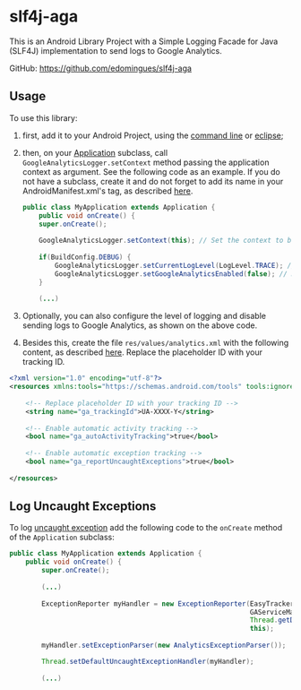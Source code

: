 slf4j-aga
=========

This is an Android Library Project with a Simple Logging Facade for Java (SLF4J) implementation to send logs to Google Analytics.

GitHub: https://github.com/edomingues/slf4j-aga

Usage
-----

To use this library:

1. first, add it to your Android Project, using the [command line](http://developer.android.com/tools/projects/projects-cmdline.html#ReferencingLibraryProject) or [eclipse](http://developer.android.com/tools/projects/projects-eclipse.html#ReferencingLibraryProject);
2. then, on your [Application](http://developer.android.com/reference/android/app/Application.html) subclass, call `GoogleAnalyticsLogger.setContext` method passing the application context as argument. See the following code as an example. If you do not have a subclass, create it and do not forget to add its name in your AndroidManifest.xml's <application> tag, as described [here](http://developer.android.com/reference/android/app/Application.html).


	```java
	public class MyApplication extends Application {
	    public void onCreate() {
		super.onCreate();
	 
		GoogleAnalyticsLogger.setContext(this); // Set the context to be used to get the Google Analytics Tracker
		 
		if(BuildConfig.DEBUG) {
		    GoogleAnalyticsLogger.setCurrentLogLevel(LogLevel.TRACE); // Set the log level to print all logs, default is INFO
		    GoogleAnalyticsLogger.setGoogleAnalyticsEnabled(false); // Disable reporting logs to Google Analytics, print only locally. Default is true.
		}
		
		(...)
	 ```


3. Optionally, you can also configure the level of logging and disable sending logs to Google Analytics, as shown on the above code.

4. Besides this, create the file `res/values/analytics.xml` with the following content, as described [here](https://developers.google.com/analytics/devguides/collection/android/v3/#analytics-xml). Replace the placeholder ID with your tracking ID.

```xml
<?xml version="1.0" encoding="utf-8"?>
<resources xmlns:tools="https://schemas.android.com/tools" tools:ignore="TypographyDashes">
 
    <!-- Replace placeholder ID with your tracking ID -->
    <string name="ga_trackingId">UA-XXXX-Y</string>
 
    <!-- Enable automatic activity tracking -->
    <bool name="ga_autoActivityTracking">true</bool>
 
    <!-- Enable automatic exception tracking -->
    <bool name="ga_reportUncaughtExceptions">true</bool>
 
</resources>
```

Log Uncaught Exceptions
-----------------------

To log [uncaught exception](https://developers.google.com/analytics/devguides/collection/android/v3/exceptions) add the following code to the `onCreate` method of the `Application` subclass:

```java
public class MyApplication extends Application {
    public void onCreate() {
        super.onCreate();
        
        (...)
        
        ExceptionReporter myHandler = new ExceptionReporter(EasyTracker.getInstance(this),
    		                                                GAServiceManager.getInstance(),             
    		                                                Thread.getDefaultUncaughtExceptionHandler(),
    		                                                this);       
    		
    	myHandler.setExceptionParser(new AnalyticsExceptionParser());

    	Thread.setDefaultUncaughtExceptionHandler(myHandler);
    	
    	(...)
```

